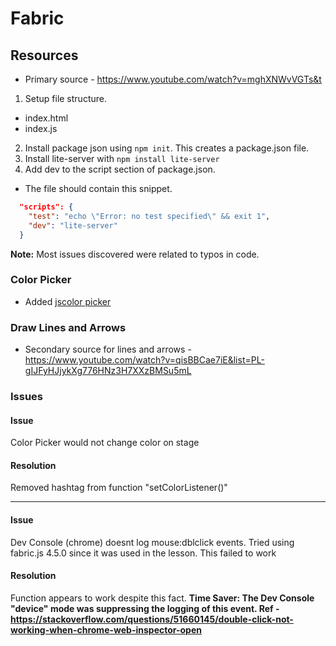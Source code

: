 # Fabric

## Resources
- Primary source - https://www.youtube.com/watch?v=mghXNWvVGTs&t

1. Setup file structure.
- index.html
- index.js
2. Install package json using `npm init`. This creates a package.json file.
3. Install lite-server with `npm install lite-server`
4. Add dev to the script section of package.json.
- The file should contain this snippet.
```json
  "scripts": {
    "test": "echo \"Error: no test specified\" && exit 1",
    "dev": "lite-server"
  }
```
**Note:** Most issues discovered were related to typos in code.

### Color Picker
- Added [jscolor picker](https://jscolor.com/)

### Draw Lines and Arrows
- Secondary source for lines and arrows - https://www.youtube.com/watch?v=qisBBCae7iE&list=PL-gIJFyHJjykXg776HNz3H7XXzBMSu5mL


### Issues
#### Issue
Color Picker would not change color on stage

#### Resolution
Removed hashtag from function "setColorListener()"

***

#### Issue
Dev Console (chrome) doesnt log mouse:dblclick events. Tried using fabric.js 4.5.0 since it was used in the lesson. This failed to work

#### Resolution
Function appears to work despite this fact.
**Time Saver: The Dev Console "device" mode was suppressing the logging of this event. Ref - https://stackoverflow.com/questions/51660145/double-click-not-working-when-chrome-web-inspector-open**
